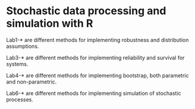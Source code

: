 # Stochastic data processing and simulation with R

Lab1-* are different methods for implementing robustness and distribution assumptions.

Lab3-* are different methods for implementing reliability and survival for systems.

Lab4-* are different methods for implementing bootstrap, both parametric and non-parametric.

Lab6-* are different methods for implementing simulation of stochastic processes.

